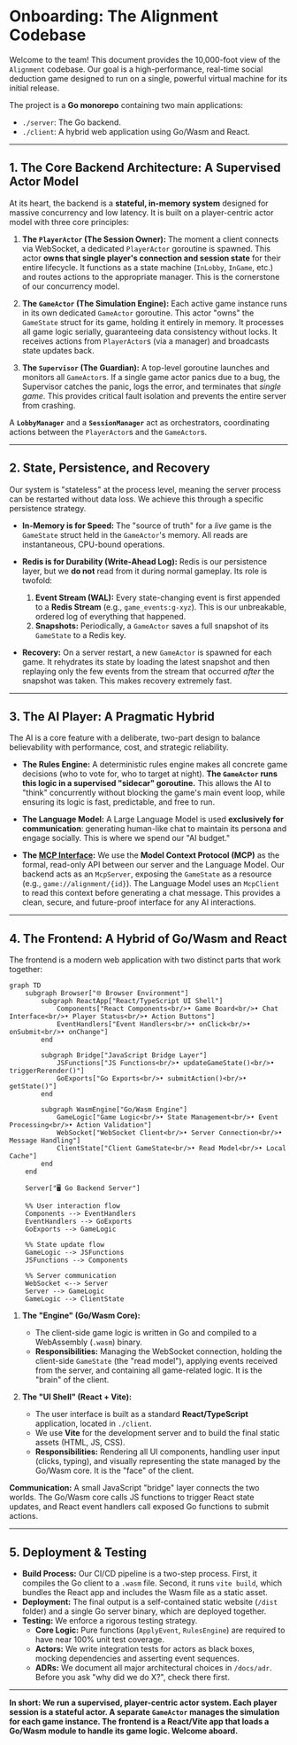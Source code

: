 # Onboarding: The Alignment Codebase

Welcome to the team! This document provides the 10,000-foot view of the `Alignment` codebase. Our goal is a high-performance, real-time social deduction game designed to run on a single, powerful virtual machine for its initial release.

The project is a **Go monorepo** containing two main applications:
*   `./server`: The Go backend.
*   `./client`: A hybrid web application using Go/Wasm and React.

---

## 1. The Core Backend Architecture: A Supervised Actor Model

At its heart, the backend is a **stateful, in-memory system** designed for massive concurrency and low latency. It is built on a player-centric actor model with three core principles:

1.  **The `PlayerActor` (The Session Owner):** The moment a client connects via WebSocket, a dedicated `PlayerActor` goroutine is spawned. This actor **owns that single player's connection and session state** for their entire lifecycle. It functions as a state machine (`InLobby`, `InGame`, etc.) and routes actions to the appropriate manager. This is the cornerstone of our concurrency model.

2.  **The `GameActor` (The Simulation Engine):** Each active game instance runs in its own dedicated `GameActor` goroutine. This actor "owns" the `GameState` struct for its game, holding it entirely in memory. It processes all game logic serially, guaranteeing data consistency without locks. It receives actions from `PlayerActor`s (via a manager) and broadcasts state updates back.

3.  **The `Supervisor` (The Guardian):** A top-level goroutine launches and monitors all `GameActor`s. If a single game actor panics due to a bug, the Supervisor catches the panic, logs the error, and terminates that *single game*. This provides critical fault isolation and prevents the entire server from crashing.

A **`LobbyManager`** and a **`SessionManager`** act as orchestrators, coordinating actions between the `PlayerActor`s and the `GameActor`s.

---

## 2. State, Persistence, and Recovery

Our system is "stateless" at the process level, meaning the server process can be restarted without data loss. We achieve this through a specific persistence strategy.

*   **In-Memory is for Speed:** The "source of truth" for a *live* game is the `GameState` struct held in the `GameActor`'s memory. All reads are instantaneous, CPU-bound operations.

*   **Redis is for Durability (Write-Ahead Log):** Redis is our persistence layer, but we **do not** read from it during normal gameplay. Its role is twofold:
    1.  **Event Stream (WAL):** Every state-changing event is first appended to a **Redis Stream** (e.g., `game_events:g-xyz`). This is our unbreakable, ordered log of everything that happened.
    2.  **Snapshots:** Periodically, a `GameActor` saves a full snapshot of its `GameState` to a Redis key.

*   **Recovery:** On a server restart, a new `GameActor` is spawned for each game. It rehydrates its state by loading the latest snapshot and then replaying only the few events from the stream that occurred *after* the snapshot was taken. This makes recovery extremely fast.

---

## 3. The AI Player: A Pragmatic Hybrid

The AI is a core feature with a deliberate, two-part design to balance believability with performance, cost, and strategic reliability.

*   **The Rules Engine:** A deterministic rules engine makes all concrete game decisions (who to vote for, who to target at night). **The `GameActor` runs this logic in a supervised "sidecar" goroutine.** This allows the AI to "think" concurrently without blocking the game's main event loop, while ensuring its logic is fast, predictable, and free to run.

*   **The Language Model:** A Large Language Model is used **exclusively for communication**: generating human-like chat to maintain its persona and engage socially. This is where we spend our "AI budget."

*   **The [MCP Interface](./architecture/03-mcp-interface.md):** We use the **Model Context Protocol (MCP)** as the formal, read-only API between our server and the Language Model. Our backend acts as an `McpServer`, exposing the `GameState` as a resource (e.g., `game://alignment/{id}`). The Language Model uses an `McpClient` to read this context before generating a chat message. This provides a clean, secure, and future-proof interface for any AI interactions.

---

## 4. The Frontend: A Hybrid of Go/Wasm and React

The frontend is a modern web application with two distinct parts that work together:

```mermaid
graph TD
    subgraph Browser["🌐 Browser Environment"]
        subgraph ReactApp["React/TypeScript UI Shell"]
            Components["React Components<br/>• Game Board<br/>• Chat Interface<br/>• Player Status<br/>• Action Buttons"]
            EventHandlers["Event Handlers<br/>• onClick<br/>• onSubmit<br/>• onChange"]
        end

        subgraph Bridge["JavaScript Bridge Layer"]
            JSFunctions["JS Functions<br/>• updateGameState()<br/>• triggerRerender()"]
            GoExports["Go Exports<br/>• submitAction()<br/>• getState()"]
        end

        subgraph WasmEngine["Go/Wasm Engine"]
            GameLogic["Game Logic<br/>• State Management<br/>• Event Processing<br/>• Action Validation"]
            WebSocket["WebSocket Client<br/>• Server Connection<br/>• Message Handling"]
            ClientState["Client GameState<br/>• Read Model<br/>• Local Cache"]
        end
    end

    Server["🖥️ Go Backend Server"]

    %% User interaction flow
    Components --> EventHandlers
    EventHandlers --> GoExports
    GoExports --> GameLogic

    %% State update flow
    GameLogic --> JSFunctions
    JSFunctions --> Components

    %% Server communication
    WebSocket <--> Server
    Server --> GameLogic
    GameLogic --> ClientState
```

1.  **The "Engine" (Go/Wasm Core):**
    *   The client-side game logic is written in Go and compiled to a WebAssembly (`.wasm`) binary.
    *   **Responsibilities:** Managing the WebSocket connection, holding the client-side `GameState` (the "read model"), applying events received from the server, and containing all game-related logic. It is the "brain" of the client.

2.  **The "UI Shell" (React + Vite):**
    *   The user interface is built as a standard **React/TypeScript** application, located in `./client`.
    *   We use **Vite** for the development server and to build the final static assets (HTML, JS, CSS).
    *   **Responsibilities:** Rendering all UI components, handling user input (clicks, typing), and visually representing the state managed by the Go/Wasm core. It is the "face" of the client.

**Communication:** A small JavaScript "bridge" layer connects the two worlds. The Go/Wasm core calls JS functions to trigger React state updates, and React event handlers call exposed Go functions to submit actions.

---

## 5. Deployment & Testing

*   **Build Process:** Our CI/CD pipeline is a two-step process. First, it compiles the Go client to a `.wasm` file. Second, it runs `vite build`, which bundles the React app and includes the Wasm file as a static asset.
*   **Deployment:** The final output is a self-contained static website (`/dist` folder) and a single Go server binary, which are deployed together.
*   **Testing:** We enforce a rigorous testing strategy.
    *   **Core Logic:** Pure functions (`ApplyEvent`, `RulesEngine`) are required to have near 100% unit test coverage.
    *   **Actors:** We write integration tests for actors as black boxes, mocking dependencies and asserting event sequences.
    *   **ADRs:** We document all major architectural choices in `/docs/adr`. Before you ask "why did we do X?", check there first.

---

**In short: We run a supervised, player-centric actor system. Each player session is a stateful actor. A separate `GameActor` manages the simulation for each game instance. The frontend is a React/Vite app that loads a Go/Wasm module to handle its game logic. Welcome aboard.**
